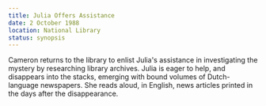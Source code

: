 ```yaml
---
title: Julia Offers Assistance
date: 2 October 1988
location: National Library
status: synopsis
---
```


Cameron returns to the library to enlist Julia's assistance in investigating the mystery by researching library archives. Julia is eager to help, and disappears into the stacks, emerging with bound volumes of Dutch-language newspapers. She reads aloud, in English, news articles printed in the days after the disappearance. 
